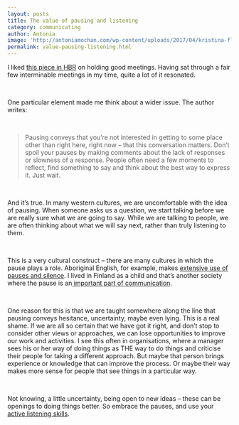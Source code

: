 ```yaml
---
layout: posts
title: The value of pausing and listening
category: communicating
author: Antonia
image: 'http://antoniamochan.com/wp-content/uploads/2017/04/kristina-flour-185592.jpg'
permalink: value-pausing-listening.html
---
```



I liked&nbsp;[this piece in HBR](https://hbr.org/2017/04/how-to-design-meetings-your-team-will-want-to-attend) on holding good meetings. Having sat through a fair few interminable meetings in my time, quite a lot of it resonated.

&nbsp;

One particular element made me think about a wider issue. The author writes:

&nbsp;

> Pausing conveys that you’re not interested in getting to some place other than right here, right now – that this conversation matters. Don’t spoil your pauses by making comments about the lack of responses or slowness of a response. People often need a few moments to reflect, find something to say and think about the best way to express it. Just wait.

&nbsp;

And it’s true. In many western cultures, we are uncomfortable with the idea of pausing. When someone asks us a question, we start talking before we are really sure what we are going to say. While we are talking to people, we are often thinking about what we will say next, rather than truly listening to them.

&nbsp;

This is a very cultural construct – there are many cultures in which the pause plays a role. Aboriginal English, for example, makes&nbsp;[extensive use of pauses and silence](https://www.health.qld.gov.au/__data/assets/pdf_file/0021/151923/communicating.pdf). I lived in Finland as a child and that’s another society where the pause is an[&nbsp;important part of communication](http://virtualwayfarer.com/nordic-conversations-are-different/).

&nbsp;

One reason for this is that we are taught somewhere along the line that pausing conveys hesitance, uncertainty, maybe even lying. This is a real shame. If we are all so certain that we have got it right, and don’t stop to consider other views or approaches, we can lose opportunities to improve our work and activities. I see this often in organisations, where a manager sees his or her way of doing things as THE way to do things and criticise their people for taking a different approach. But maybe that person brings experience or knowledge that can improve the process. Or maybe their way makes more sense for people that see things in a particular way.

&nbsp;

Not knowing, a little uncertainty, being open to new ideas – these can be openings to doing things better. So embrace the pauses, and use your [active listening skills](https://www.mindtools.com/CommSkll/ActiveListening.htm).